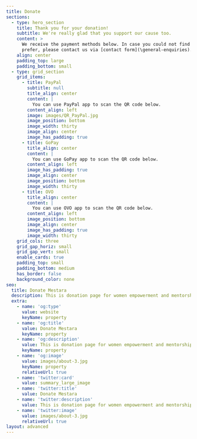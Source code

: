 ```yaml
---
title: Donate
sections:
  - type: hero_section
    title: Thank you for your donation!
    subtitle: We're really glad that you support our cause too.
    content: >
      We receive the payment methods below. In case you could not find what you
      prefer, please contact us via [contact form](\general-enquiries).
    align: center
    padding_top: large
    padding_bottom: small
  - type: grid_section
    grid_items:
      - title: PayPal
        subtitle: null
        title_align: center
        content: |
          You can use PayPal app to scan the QR code below.
        content_align: left
        image: images/QR_PayPal.jpg
        image_position: bottom
        image_width: thirty
        image_align: center
        image_has_padding: true
      - title: GoPay
        title_align: center
        content: |
          You can use GoPay app to scan the QR code below.
        content_align: left
        image_has_padding: true
        image_align: center
        image_position: bottom
        image_width: thirty
      - title: OVO
        title_align: center
        content: |
          You can use OVO app to scan the QR code below.
        content_align: left
        image_position: bottom
        image_align: center
        image_has_padding: true
        image_width: thirty
    grid_cols: three
    grid_gap_horiz: small
    grid_gap_vert: small
    enable_cards: true
    padding_top: small
    padding_bottom: medium
    has_border: false
    background_color: none
seo:
  title: Donate Mestara
  description: This is donation page for women empowerment and mentorship program
  extra:
    - name: 'og:type'
      value: website
      keyName: property
    - name: 'og:title'
      value: Donate Mestara
      keyName: property
    - name: 'og:description'
      value: This is donation page for women empowerment and mentorship program
      keyName: property
    - name: 'og:image'
      value: images/about-3.jpg
      keyName: property
      relativeUrl: true
    - name: 'twitter:card'
      value: summary_large_image
    - name: 'twitter:title'
      value: Donate Mestara
    - name: 'twitter:description'
      value: This is donation page for women empowerment and mentorship program
    - name: 'twitter:image'
      value: images/about-3.jpg
      relativeUrl: true
layout: advanced
---
```

